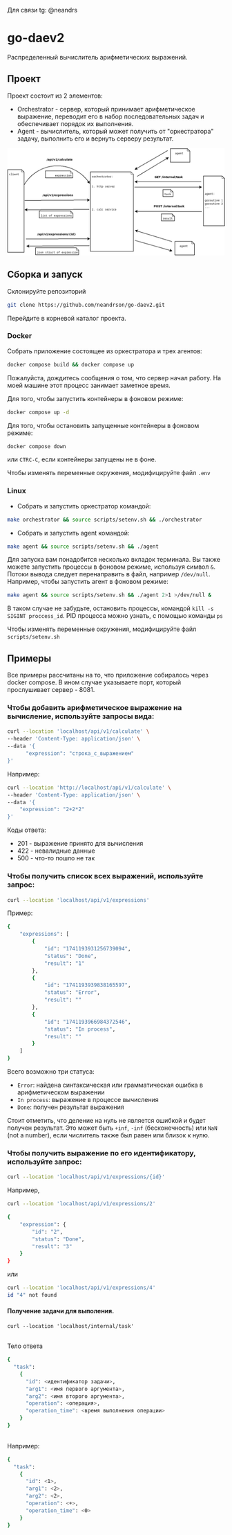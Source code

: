 Для связи tg: @neandrs

# go-daev2
Распределенный вычислитель арифметических выражений.


## Проект

Проект состоит из 2 элементов:

- Orchestrator - сервер, который принимает арифметическое выражение, переводит его в
  набор последовательных задач и обеспечивает порядок их выполнения. 
- Agent - вычислитель, который может получить от "оркестратора" задачу, выполнить его и
  вернуть серверу результат.

<img src="misc/Diagram.png" alt=dia widt="900"/>

## Сборка и запуск

Склонируйте репозиторий
```sh
git clone https://github.com/neandrson/go-daev2.git
```
Перейдите в корневой каталог проекта.

### Docker

Собрать приложение состоящее из оркестратора и трех агентов:
```sh
docker compose build && docker compose up
```

Пожалуйста, дождитесь сообщения о том, что сервер начал работу.
На моей машине этот процесс занимает заметное время.


Для того, чтобы запустить контейнеры в фоновом режиме:
```sh
docker compose up -d
```

Для того, чтобы остановить запущенные контейнеры  в фоновом режиме:
```sh
docker compose down
```
или `CTRC-C`, если контейнеры запущены не в фоне.

Чтобы изменять переменные окружения, модифицируйте файл `.env`


### Linux
  - Собрать и запустить оркестратор командой:
  ```sh
  make orchestrator && source scripts/setenv.sh && ./orchestrator
  ```
  - Собрать и запустить agent командой:
  ```sh
  make agent && source scripts/setenv.sh && ./agent
  ```

Для запуска вам понадобится несколько вкладок терминала.
Вы также можете запустить процессы в фоновом режиме, используя символ `&`.
Потоки вывода следует перенаправить в файл, например `/dev/null`.
Например, чтобы запустить агент в фоновом режиме:
  ```sh
  make agent && source scripts/setenv.sh && ./agent 2>1 >/dev/null &
  ```
В таком случае не забудьте, остановить процессы, командой `kill -s SIGINT proccess_id`.
PID процесса можно узнать, с помощью команды `ps`

Чтобы изменять переменные окружения, модифицируйте файл `scripts/setenv.sh`

## Примеры

Все примеры рассчитаны на то, что приложение собиралось через docker compose.
В ином случае указываете порт, который прослушивает сервер - 8081.

### Чтобы добавить арифметическое выражение на вычисление, используйте запросы вида:

```sh
curl --location 'localhost/api/v1/calculate' \
--header 'Content-Type: application/json' \
--data '{
      "expression": "строка_с_выражением"
}'
```

Например:

```sh
curl --location 'http://localhost/api/v1/calculate' \
--header 'Content-Type: application/json' \
--data '{
    "expression": "2+2*2"
}'
```

Коды ответа:
- 201 - выражение принято для вычисления
- 422 - невалидные данные
- 500 - что-то пошло не так

### Чтобы получить список всех выражений, используйте запрос:

```sh
curl --location 'localhost/api/v1/expressions'
```

Пример:
```sh
{
    "expressions": [
        {
            "id": "1741193931256739094",
            "status": "Done",
            "result": "1"
        },
        {
            "id": "1741193939838165597",
            "status": "Error",
            "result": ""
        },
        {
            "id": "1741193966984372546",
            "status": "In process",
            "result": ""
        }
    ]
}
```

Всего возможно три статуса:
- `Error`:      найдена синтаксическая или грамматическая ошибка в арифметическом выражении
- `In process`: выражение в процессе вычисления
- `Done`:       получен результат выражения

Стоит отметить, что деление на нуль не является ошибкой и будет получен результат.
Это может быть `+inf`, `-inf` (бесконечность) или `NaN` (not a number), если числитель
также был равен или близок к нулю.

### Чтобы получить выражение по его идентификатору, используйте запрос:

```sh
curl --location 'localhost/api/v1/expressions/{id}'
```

Например,

```sh
curl --location 'localhost/api/v1/expressions/2'
```
```sh
{
    "expression": {
        "id": "2",
        "status": "Done",
        "result": "3"
    }
}
```
или

```sh
curl --location 'localhost/api/v1/expressions/4'
id "4" not found
```

#### Получение задачи для выполения.
 
```
curl --location 'localhost/internal/task'
 
```

Тело ответа

```sh
{
  "task":
    {
      "id": <идентификатор задачи>,
      "arg1": <имя первого аргумента>,
      "arg2": <имя второго аргумента>,
      "operation": <операция>,
      "operation_time": <время выполнения операции>
    }
}
 
```

Например:

```sh
{
  "task":
    {
      "id": <1>,
      "arg1": <2>,
      "arg2": <2>,
      "operation": <+>,
      "operation_time": <0>
    }
}
```
